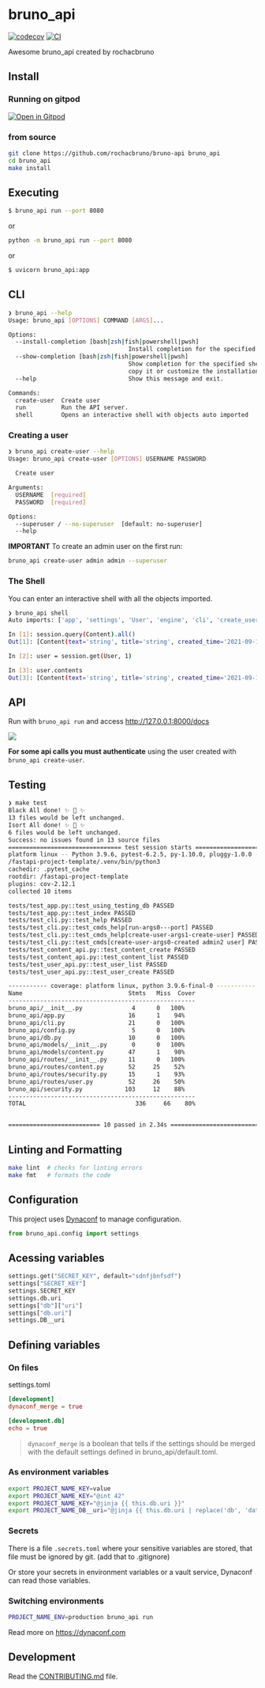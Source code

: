 # bruno_api

[![codecov](https://codecov.io/gh/rochacbruno/bruno-api/branch/main/graph/badge.svg?token=bruno-api_token_here)](https://codecov.io/gh/rochacbruno/bruno-api)
[![CI](https://github.com/rochacbruno/bruno-api/actions/workflows/main.yml/badge.svg)](https://github.com/rochacbruno/bruno-api/actions/workflows/main.yml)

Awesome bruno_api created by rochacbruno

## Install


### Running on gitpod

[![Open in Gitpod](https://gitpod.io/button/open-in-gitpod.svg)](https://gitpod.io/#https://github.com/rochacbruno/bruno-api)

### from source
```bash
git clone https://github.com/rochacbruno/bruno-api bruno_api
cd bruno_api
make install
```

## Executing

```bash
$ bruno_api run --port 8080
```

or

```bash
python -m bruno_api run --port 8080
```

or

```bash
$ uvicorn bruno_api:app
```

## CLI

```bash
❯ bruno_api --help
Usage: bruno_api [OPTIONS] COMMAND [ARGS]...

Options:
  --install-completion [bash|zsh|fish|powershell|pwsh]
                                  Install completion for the specified shell.
  --show-completion [bash|zsh|fish|powershell|pwsh]
                                  Show completion for the specified shell, to
                                  copy it or customize the installation.
  --help                          Show this message and exit.

Commands:
  create-user  Create user
  run          Run the API server.
  shell        Opens an interactive shell with objects auto imported
```

### Creating a user

```bash
❯ bruno_api create-user --help
Usage: bruno_api create-user [OPTIONS] USERNAME PASSWORD

  Create user

Arguments:
  USERNAME  [required]
  PASSWORD  [required]

Options:
  --superuser / --no-superuser  [default: no-superuser]
  --help 
```

**IMPORTANT** To create an admin user on the first run:

```bash
bruno_api create-user admin admin --superuser
```

### The Shell

You can enter an interactive shell with all the objects imported.

```bash
❯ bruno_api shell       
Auto imports: ['app', 'settings', 'User', 'engine', 'cli', 'create_user', 'select', 'session', 'Content']

In [1]: session.query(Content).all()
Out[1]: [Content(text='string', title='string', created_time='2021-09-14T19:25:00.050441', user_id=1, slug='string', id=1, published=False, tags='string')]

In [2]: user = session.get(User, 1)

In [3]: user.contents
Out[3]: [Content(text='string', title='string', created_time='2021-09-14T19:25:00.050441', user_id=1, slug='string', id=1, published=False, tags='string')]
```

## API

Run with `bruno_api run` and access http://127.0.0.1:8000/docs

![](https://raw.githubusercontent.com/rochacbruno/fastapi-project-template/master/docs/api.png)


**For some api calls you must authenticate** using the user created with `bruno_api create-user`.

## Testing

``` bash
❯ make test
Black All done! ✨ 🍰 ✨
13 files would be left unchanged.
Isort All done! ✨ 🍰 ✨
6 files would be left unchanged.
Success: no issues found in 13 source files
================================ test session starts ===========================
platform linux -- Python 3.9.6, pytest-6.2.5, py-1.10.0, pluggy-1.0.0 -- 
/fastapi-project-template/.venv/bin/python3
cachedir: .pytest_cache
rootdir: /fastapi-project-template
plugins: cov-2.12.1
collected 10 items                                                                                                                               

tests/test_app.py::test_using_testing_db PASSED                           [ 10%]
tests/test_app.py::test_index PASSED                                      [ 20%]
tests/test_cli.py::test_help PASSED                                       [ 30%]
tests/test_cli.py::test_cmds_help[run-args0---port] PASSED                [ 40%]
tests/test_cli.py::test_cmds_help[create-user-args1-create-user] PASSED   [ 50%]
tests/test_cli.py::test_cmds[create-user-args0-created admin2 user] PASSED[ 60%]
tests/test_content_api.py::test_content_create PASSED                     [ 70%]
tests/test_content_api.py::test_content_list PASSED                       [ 80%]
tests/test_user_api.py::test_user_list PASSED                             [ 90%]
tests/test_user_api.py::test_user_create PASSED                           [100%]

----------- coverage: platform linux, python 3.9.6-final-0 -----------
Name                              Stmts   Miss  Cover
-----------------------------------------------------
bruno_api/__init__.py              4      0   100%
bruno_api/app.py                  16      1    94%
bruno_api/cli.py                  21      0   100%
bruno_api/config.py                5      0   100%
bruno_api/db.py                   10      0   100%
bruno_api/models/__init__.py       0      0   100%
bruno_api/models/content.py       47      1    98%
bruno_api/routes/__init__.py      11      0   100%
bruno_api/routes/content.py       52     25    52%
bruno_api/routes/security.py      15      1    93%
bruno_api/routes/user.py          52     26    50%
bruno_api/security.py            103     12    88%
-----------------------------------------------------
TOTAL                               336     66    80%


========================== 10 passed in 2.34s ==================================

```

## Linting and Formatting

```bash
make lint  # checks for linting errors
make fmt   # formats the code
```


## Configuration

This project uses [Dynaconf](https://dynaconf.com) to manage configuration.

```py
from bruno_api.config import settings
```

## Acessing variables

```py
settings.get("SECRET_KEY", default="sdnfjbnfsdf")
settings["SECRET_KEY"]
settings.SECRET_KEY
settings.db.uri
settings["db"]["uri"]
settings["db.uri"]
settings.DB__uri
```

## Defining variables

### On files

settings.toml

```toml
[development]
dynaconf_merge = true

[development.db]
echo = true
```

> `dynaconf_merge` is a boolean that tells if the settings should be merged with the default settings defined in bruno_api/default.toml.

### As environment variables
```bash
export PROJECT_NAME_KEY=value
export PROJECT_NAME_KEY="@int 42"
export PROJECT_NAME_KEY="@jinja {{ this.db.uri }}"
export PROJECT_NAME_DB__uri="@jinja {{ this.db.uri | replace('db', 'data') }}"
```

### Secrets

There is a file `.secrets.toml` where your sensitive variables are stored,
that file must be ignored by git. (add that to .gitignore)

Or store your secrets in environment variables or a vault service, Dynaconf
can read those variables.

### Switching environments

```bash
PROJECT_NAME_ENV=production bruno_api run
```

Read more on https://dynaconf.com

## Development

Read the [CONTRIBUTING.md](CONTRIBUTING.md) file.
